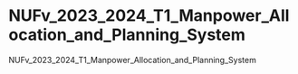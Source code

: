 # NUFv_2023_2024_T1_Manpower_Allocation_and_Planning_System
NUFv_2023_2024_T1_Manpower_Allocation_and_Planning_System
